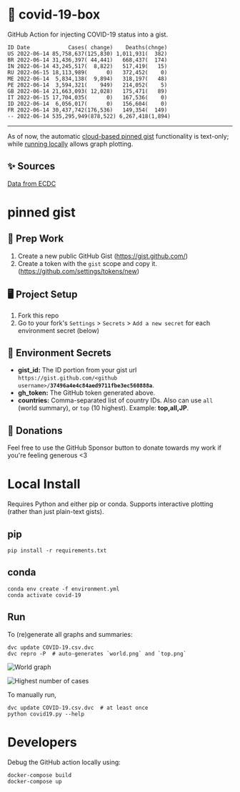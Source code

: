 # 🏥 covid-19-box

GitHub Action for injecting COVID-19 status into a gist.

```
ID Date            Cases( change)    Deaths(chnge)
US 2022-06-14 85,758,637(125,830) 1,011,931(  382)
BR 2022-06-14 31,436,397( 44,441)   668,437(  174)
IN 2022-06-14 43,245,517(  8,822)   517,419(   15)
RU 2022-06-15 18,113,989(      0)   372,452(    0)
ME 2022-06-14  5,834,138(  9,894)   318,197(   48)
PE 2022-06-14  3,594,321(    949)   214,052(    5)
GB 2022-06-14 21,663,093( 12,028)   175,471(   89)
IT 2022-06-15 17,704,035(      0)   167,536(    0)
ID 2022-06-14  6,056,017(      0)   156,604(    0)
FR 2022-06-14 30,437,742(176,536)   149,354(  149)
-- 2022-06-14 535,295,949(878,522) 6,267,418(1,894)
```

---

As of now, the automatic [cloud-based pinned gist](#pinned-gist) functionality is text-only;
while [running locally](#local-install) allows graph plotting.

## ✨ Sources

[Data from ECDC](https://www.ecdc.europa.eu/en/publications-data/download-todays-data-geographic-distribution-covid-19-cases-worldwide)

# pinned gist

## 🎒 Prep Work
1. Create a new public GitHub Gist (https://gist.github.com/)
1. Create a token with the `gist` scope and copy it. (https://github.com/settings/tokens/new)

## 🖥 Project Setup
1. Fork this repo
1. Go to your fork's `Settings` > `Secrets` > `Add a new secret` for each environment secret (below)

## 🤫 Environment Secrets
- **gist_id:** The ID portion from your gist url `https://gist.github.com/<github username>/`**`37496a4e4c84aed9711fbe3ec560888a`**.
- **gh_token:** The GitHub token generated above.
- **countries:** Comma-separated list of country IDs. Also can use `all` (world summary), or `top` (10 highest). Example: **top,all,JP**.

## 💸 Donations

Feel free to use the GitHub Sponsor button to donate towards my work if you're feeling generous <3

# Local Install

Requires Python and either pip or conda. Supports interactive plotting (rather than just plain-text gists).

## pip

```
pip install -r requirements.txt
```

## conda

```
conda env create -f environment.yml
conda activate covid-19
```

## Run

To (re)generate all graphs and summaries:

```
dvc update COVID-19.csv.dvc
dvc repro -P  # auto-generates `world.png` and `top.png`
```

![World graph](world.png)

![Highest number of cases](top.png)

To manually run,

```
dvc update COVID-19.csv.dvc  # at least once
python covid19.py --help
```

# Developers

Debug the GitHub action locally using:

```
docker-compose build
docker-compose up
```
